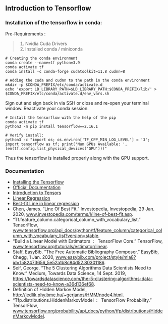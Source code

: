 ## Introduction to Tensorflow

### Installation of the tensorflow in conda:

Pre-Requirements :

> 1.  Nvidia Cuda Drivers
> 2.  Installed conda / miniconda

```
# Creating the conda environment
conda create --name=tf python=3.9
conda activate tf
conda install -c conda-forge cudatoolkit=11.8 cudnn=8

# Adding the cuda and cudnn to the path in the conda environment
mkdir -p $CONDA_PREFIX/etc/conda/activate.d
echo 'export LD_LIBRARY_PATH=$LD_LIBRARY_PATH:$CONDA_PREFIX/lib/' > $CONDA_PREFIX/etc/conda/activate.d/env_vars.sh
```

Sign out and sign back in via SSH or close and re-open your terminal window. Reactivate your conda session.

```
# Install the tensorflow with the help of the pip
conda activate tf
python3 -m pip install tensorflow==2.16.1

# Verify install:
python3 -c "import os; os.environ['TF_CPP_MIN_LOG_LEVEL'] = '3'; import tensorflow as tf; print('Num GPUs Available: ', len(tf.config.list_physical_devices('GPU')))"
```

Thus the tensorflow is installed properly along with the GPU support.

### Documentation

- [Installing the Tensorflow](https://www.tensorflow.org/install/pip)
- [Official Documentation](https://www.tensorflow.org/tutorials?authuser=2)
- [Introduction to Tensors](https://www.tensorflow.org/guide/tensor)
- [Linear Regression](https://www.tensorflow.org/tutorials/estimator/linear)
- [Best-fit Line in linear regression](https://www.investopedia.com/terms/l/line-of-best-fit.asp)
- Chen, James. “Line Of Best Fit.” Investopedia, Investopedia, 29 Jan. 2020, www.investopedia.com/terms/l/line-of-best-fit.asp.
- “Tf.feature_column.categorical_column_with_vocabulary_list.” TensorFlow, www.tensorflow.org/api_docs/python/tf/feature_column/categorical_column_with_vocabulary_list?version=stable.
- “Build a Linear Model with Estimators &nbsp;: &nbsp; TensorFlow Core.” TensorFlow, www.tensorflow.org/tutorials/estimator/linear.
- Staff, EasyBib. “The Free Automatic Bibliography Composer.” EasyBib, Chegg, 1 Jan. 2020, www.easybib.com/project/style/mla8?id=1582473656_5e52a1b8c84d52.80301186.
- Seif, George. “The 5 Clustering Algorithms Data Scientists Need to Know.” Medium, Towards Data Science, 14 Sept. 2019, https://towardsdatascience.com/the-5-clustering-algorithms-data-scientists-need-to-know-a36d136ef68.
- Definition of Hidden Markov Model, http://jedlik.phy.bme.hu/~gerjanos/HMM/node4.html.
- “Tfp.distributions.HiddenMarkovModel &nbsp;: &nbsp; TensorFlow Probability.” TensorFlow, www.tensorflow.org/probability/api_docs/python/tfp/distributions/HiddenMarkovModel.
